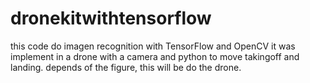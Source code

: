 # dronekitwithtensorflow
this code do imagen recognition with TensorFlow and OpenCV it was implement in a drone with a camera and python to move takingoff and landing. depends of the figure, this will be do the drone. 
